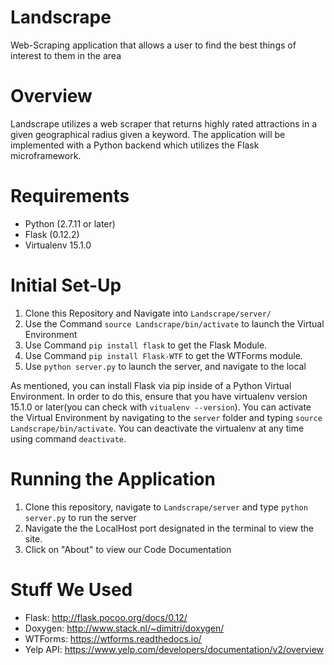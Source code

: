 # Landscrape
Web-Scraping application that allows a user to find the best things of interest to them in the area

# Overview
Landscrape utilizes a web scraper that returns highly rated attractions in a given geographical radius given a keyword. The application will be implemented with a Python backend which utilizes the Flask microframework.

# Requirements
- Python (2.7.11 or later)
- Flask (0.12.2)
- Virtualenv 15.1.0

# Initial Set-Up
1. Clone this Repository and Navigate into `Landscrape/server/`
2. Use the Command `source Landscrape/bin/activate` to launch the Virtual Environment
3. Use Command `pip install flask` to get the Flask Module.
4. Use Command `pip install Flask-WTF` to get the WTForms module.
5. Use `python server.py` to launch the server, and navigate to the local 

As mentioned, you can install Flask via pip inside of a Python Virtual Environment. In order to do this,
ensure that you have virtualenv version 15.1.0 or later(you can check with `vitualenv --version`). You can activate
the Virtual Environment by navigating to the `server` folder and typing `source Landscrape/bin/activate`. You can
deactivate the virtualenv at any time using command `deactivate`. 

# Running the Application
1. Clone this repository, navigate to `Landscrape/server` and type `python server.py` to run the server
2. Navigate the the LocalHost port designated in the terminal to view the site.
3. Click on "About" to view our Code Documentation

# Stuff We Used
- Flask: http://flask.pocoo.org/docs/0.12/
- Doxygen: http://www.stack.nl/~dimitri/doxygen/
- WTForms: https://wtforms.readthedocs.io/
- Yelp API: https://www.yelp.com/developers/documentation/v2/overview
